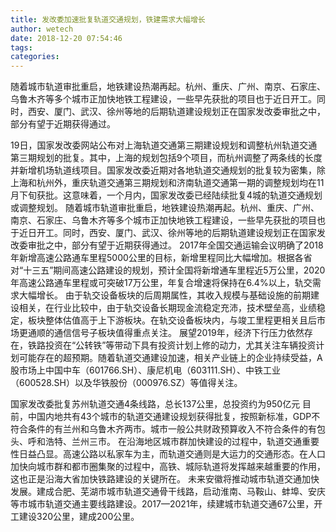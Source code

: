 ```yaml
---
title: 发改委加速批复轨道交通规划，铁建需求大幅增长
author: wetech
date: 2018-12-20 07:54:46
tags: 
categories: 
---
```

随着城市轨道审批重启，地铁建设热潮再起。杭州、重庆、广州、南京、石家庄、乌鲁木齐等多个城市正加快地铁工程建设，一些早先获批的项目也于近日开工。同时，西安、厦门、武汉、徐州等地的后期轨道建设规划正在国家发改委审批之中，部分有望于近期获得通过。
<!-- more -->
19日，国家发改委网站公布对上海轨道交通第三期建设规划和调整杭州轨道交通第三期规划的批复。其中，上海的规划包括9个项目，而杭州调整了两条线的长度并新增机场轨道线项目。国家发改委近期对各地轨道交通规划的批复较为密集，除上海和杭州外，重庆轨道交通第三期规划和济南轨道交通第一期的调整规划均在11月下旬获批。这意味着，一个月内，国家发改委已经陆续批复4城的轨道交通规划或调整规划。
随着城市轨道审批重启，地铁建设热潮再起。杭州、重庆、广州、南京、石家庄、乌鲁木齐等多个城市正加快地铁工程建设，一些早先获批的项目也于近日开工。同时，西安、厦门、武汉、徐州等地的后期轨道建设规划正在国家发改委审批之中，部分有望于近期获得通过。
2017年全国交通运输会议明确了2018年新增高速公路通车里程5000公里的目标，新增里程同比大幅增加。根据各省对“十三五”期间高速公路建设的规划，预计全国将新增通车里程近5万公里，2020年高速公路通车里程或可突破17万公里，年复合增速将保持在6.4%以上，轨交需求大幅增长。
由于轨交设备板块的后周期属性，其收入规模与基础设施的前期建设相关，在行业比较中，由于轨交设备长期现金流稳定充沛，技术壁垒高，业绩稳定，板块整体估值高于上下游板块。在轨交设备板块内，与竣工里程更相关且后市场更通顺的通信信号子板块值得重点关注。
展望2019年，经济下行压力依然存在，铁路投资在“公转铁”等带动下具有投资计划上修的动力，尤其关注车辆投资计划可能存在的超预期。随着轨道交通建设加速，相关产业链上的企业持续受益，A股市场上中国中车（601766.SH）、康尼机电（603111.SH）、中铁工业（600528.SH）以及华铁股份（000976.SZ）等值得关注。
 
 
 
国家发改委批复苏州轨道交通4条线路，总长137公里，总投资约为950亿元
目前，中国内地共有43个城市的轨道交通建设规划获得批复，按照新标准，GDP不符合条件的有兰州和乌鲁木齐两市。城市一般公共财政预算收入不符合条件的有包头、呼和浩特、兰州三市。
在沿海地区城市群加快建设的过程中，轨道交通重要性日益凸显。高速公路以私家车为主，而轨道交通则是大运力的交通形态。在人口加快向城市群和都市圈集聚的过程中，高铁、城际轨道将发挥越来越重要的作用，这也正是沿海大省加快铁路建设的关键所在。
未来安徽将推动城市轨道交通加快发展。建成合肥、芜湖市城市轨道交通骨干线路，启动淮南、马鞍山、蚌埠、安庆等市城市轨道交通主要线路建设。2017—2021年，续建城市轨道交通67公里，开工建设320公里，建成200公里。
